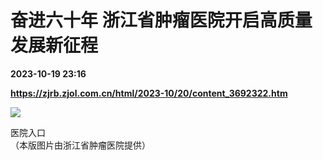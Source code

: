 # 奋进六十年 浙江省肿瘤医院开启高质量发展新征程

**2023-10-19 23:16**

**https://zjrb.zjol.com.cn/html/2023-10/20/content_3692322.htm**

![](https://zjrb.zjol.com.cn/images/2023-10/20/zjrb2023102000012v01b006.jpg)

医院入口  
（本版图片由浙江省肿瘤医院提供）